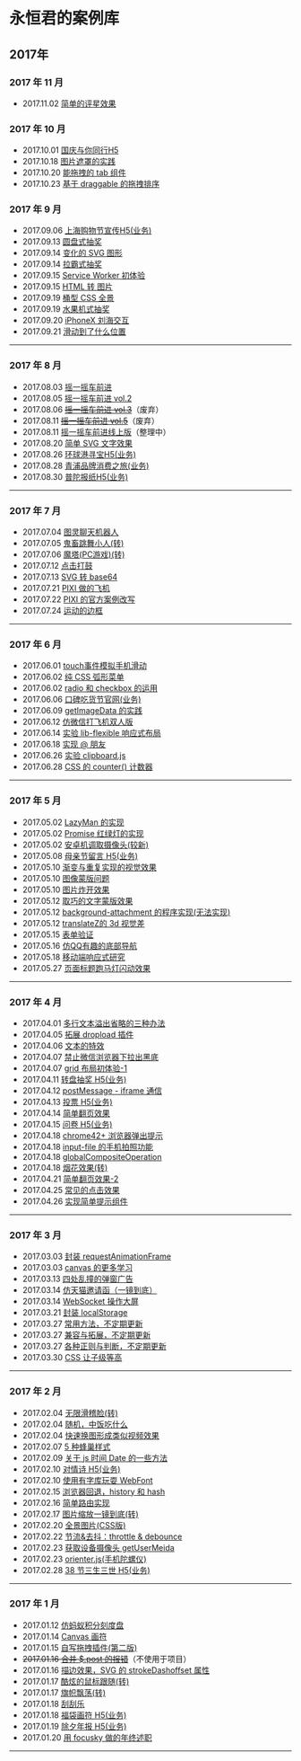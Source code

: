 # 永恒君的案例库

## 2017年
### 2017 年 11 月
* 2017.11.02 [简单的评星效果](https://foreverz133.github.io/demos/single/star.html)

### 2017 年 10 月
* 2017.10.01 [国庆与你同行H5](https://foreverz133.github.io/demos/works/kdc-10-1/)
* 2017.10.18 [图片遮罩的实践](https://foreverz133.github.io/demos/works/mask/)
* 2017.10.20 [能拖拽的 tab 组件](https://foreverz133.github.io/demos/single/lowSwiper.html)
* 2017.10.23 [基于 draggable 的拖拽排序](https://foreverz133.github.io/demos/single/drag-sort.html)

### 2017 年 9 月
* 2017.09.06 [上海购物节宣传H5(业务)](https://foreverz133.github.io/demos/works/fm-video/)
* 2017.09.13 [圆盘式抽奖](https://foreverz133.github.io/demos/works/prize/prize3.html)
* 2017.09.14 [变化的 SVG 图形](https://foreverz133.github.io/demos/single/moving-svg.html)
* 2017.09.14 [拉霸式抽奖](https://foreverz133.github.io/demos/works/prize/prize1.html)
* 2017.09.15 [Service Worker 初体验](https://foreverz133.github.io/demos/works/cache/start.html)
* 2017.09.15 [HTML 转 图片](https://foreverz133.github.io/demos/works/dom2img)
* 2017.09.19 [桶型 CSS 全景](https://foreverz133.github.io/demos/works/3Dview2/)
* 2017.09.19 [水果机式抽奖](https://foreverz133.github.io/demos/works/prize/prize2.html)
* 2017.09.20 [iPhoneX 刘海交互](https://foreverz133.github.io/demos/single/iphonex-nav2.html)
* 2017.09.21 [滑动到了什么位置](https://foreverz133.github.io/demos/single/scroll-items.html)

-------------

### 2017 年 8 月
* 2017.08.03 [摇一摇车前进](https://foreverz133.github.io/demos/works/sw_begin/)
* 2017.08.05 [摇一摇车前进 vol.2](https://foreverz133.github.io/demos/works/sw_begin2/)
* 2017.08.06 <del>[摇一摇车前进 vol.3](https://foreverz133.github.io/demos/works/sw_begin3/)</del>（废弃）
* 2017.08.11 <del>[摇一摇车前进 vol.5](http://sum.kdcer.com/test/sw_begin5/)</del>（废弃）
* 2017.08.11 [摇一摇车前进线上版](#)（整理中）
* 2017.08.20 [简单 SVG 文字效果](https://foreverz133.github.io/demos/single/moving-svg-word.html)
* 2017.08.26 [环球港寻宝H5(业务)](https://foreverz133.github.io/demos/works/qpal-treasure/)
* 2017.08.28 [青浦品牌消费之旅(业务)](https://foreverz133.github.io/demos/works/qpal-travel/)
* 2017.08.30 [普陀报纸H5(业务)](https://foreverz133.github.io/demos/works/pt-paper/)

-------------

### 2017 年 7 月
* 2017.07.04 [图灵聊天机器人](https://foreverz133.github.io/demos/single/ai-robot.html)
* 2017.07.05 [鬼畜跳舞小人(转)](https://foreverz133.github.io/demos/single/canvas-member.html)
* 2017.07.06 [魔塔(PC游戏)(转)](https://foreverz133.github.io/demos/works/mota/)
* 2017.07.12 [点击打鼓](https://foreverz133.github.io/demos/single/left-and-right.html)
* 2017.07.13 [SVG 转 base64](https://foreverz133.github.io/demos/single/svg-to-base64.html)
* 2017.07.21 [PIXI 做的飞机](https://foreverz133.github.io/demos/single/pixi.fly.html)
* 2017.07.22 [PIXI 的官方案例改写](https://foreverz133.github.io/demos/single/pixi-get-box.html)
* 2017.07.24 [运动的边框](https://foreverz133.github.io/demos/single/movingBorder.html)

-------------

### 2017 年 6 月
* 2017.06.01 [touch事件模拟手机滑动](https://foreverz133.github.io/demos/single/transitScroll.html)
* 2017.06.02 [纯 CSS 弧形菜单](https://foreverz133.github.io/demos/single/circleMenu.html)
* 2017.06.02 [radio 和 checkbox 的运用](https://foreverz133.github.io/demos/single/radio&checkbox.html)
* 2017.06.06 [口碑吃货节官网(业务)](https://foreverz133.github.io/demos/works/koubeifoodie/)
* 2017.06.09 [getImageData 的实践](https://foreverz133.github.io/demos/single/canvas-brokec-word.html)
* 2017.06.12 [仿微信打飞机双人版](https://foreverz133.github.io/demos/single/wxFlyFight.html)
* 2017.06.14 [实验 lib-flexible 响应式布局](https://foreverz133.github.io/demos/works/lib-flexible)
* 2017.06.18 [实现 @ 朋友](https://foreverz133.github.io/demos/single/inputAtFriend.html)
* 2017.06.26 [实验 clipboard.js](https://foreverz133.github.io/demos/single/clipboard.html)
* 2017.06.28 [CSS 的 counter() 计数器](https://foreverz133.github.io/demos/single/css-counter.html)

-------------

### 2017 年 5 月
* 2017.05.02 [LazyMan 的实现](https://foreverz133.github.io/demos/single/lazyman.html)
* 2017.05.02 [Promise 红绿灯的实现](https://foreverz133.github.io/demos/single/redgreenlight.html)
* 2017.05.02 [安卓机调取摄像头(较新)](https://foreverz133.github.io/demos/single/getUserMedia2.html)
* 2017.05.08 [母亲节留言 H5(业务)](https://foreverz133.github.io/demos/works/MotherDay)
* 2017.05.10 [渐变与重复实现的视觉效果](https://foreverz133.github.io/demos/single/gradient-background.html)
* 2017.05.10 [图像蒙版问题](https://foreverz133.github.io/demos/single/gradient-mask-word.html)
* 2017.05.10 [图片炸开效果](https://foreverz133.github.io/demos/single/imageExplode.html)
* 2017.05.12 [取巧的文字蒙版效果](https://foreverz133.github.io/demos/single/gradient-mask-word2.html)
* 2017.05.12 [background-attachment 的程序实现(无法实现)](https://foreverz133.github.io/demos/single/ScrollParallax-1.html)
* 2017.05.12 [translateZ的 3d 视觉差](https://foreverz133.github.io/demos/single/ScrollParallax-2.html)
* 2017.05.15 [表单验证](https://foreverz133.github.io/demos/single/inputTip.html)
* 2017.05.16 [仿QQ有趣的底部导航](https://foreverz133.github.io/demos/single/QQfooterbar.html)
* 2017.05.18 [移动端响应式研究](https://foreverz133.github.io/demos/single/respond-font-size.html)
* 2017.05.27 [页面标题跑马灯闪动效果](https://foreverz133.github.io/demos/single/PageTitle.html)

-------------

### 2017 年 4 月
* 2017.04.01 [多行文本溢出省略的三种办法](https://foreverz133.github.io/demos/single/ellipsis.html)
* 2017.04.05 [拓展 dropload 插件](https://foreverz133.github.io/demos/single/dropload.html)
* 2017.04.06 [文本的特效](https://foreverz133.github.io/demos/single/text-filter.html)
* 2017.04.07 [禁止微信浏览器下拉出黑底](https://foreverz133.github.io/demos/single/wxPreventScroll.html)
* 2017.04.07 [grid 布局初体验-1](https://foreverz133.github.io/demos/single/grid1.html)
* 2017.04.11 [转盘抽奖 H5(业务)](https://foreverz133.github.io/demos/works/ftrollprize0412)
* 2017.04.12 [postMessage - iframe 通信](https://foreverz133.github.io/demos/works/postMessage)
* 2017.04.13 [投票 H5(业务)](https://foreverz133.github.io/demos/works/fotileVote0414)
* 2017.04.14 [简单翻页效果](https://foreverz133.github.io/demos/single/pageRoll.html)
* 2017.04.15 [问卷 H5(业务)](https://foreverz133.github.io/demos/works/kbquestion0417)
* 2017.04.18 [chrome42+ 浏览器弹出提示](https://foreverz133.github.io/demos/single/chromeTips.html)
* 2017.04.18 [input-file 的手机拍照功能](https://foreverz133.github.io/demos/single/input-file.html)
* 2017.04.18 [globalCompositeOperation](https://foreverz133.github.io/demos/single/globalCompositeOperation.html)
* 2017.04.18 [烟花效果(转)](https://foreverz133.github.io/demos/single/fireworks.html)
* 2017.04.21 [简单翻页效果-2](https://foreverz133.github.io/demos/single/pageRoll2.html)
* 2017.04.25 [常见的点击效果](https://foreverz133.github.io/demos/single/clickAnimation.html)
* 2017.04.26 [实现简单提示组件](https://foreverz133.github.io/demos/works/tools)

-------------

### 2017 年 3 月
* 2017.03.03 [封装 requestAnimationFrame](https://foreverz133.github.io/demos/single/smooth.html)
* 2017.03.03 [canvas 的更多学习](https://foreverz133.github.io/demos/single/canvas.html)
* 2017.03.13 [四处乱撞的弹窗广告](https://foreverz133.github.io/demos/single/floatAD.html)
* 2017.03.14 [仿天猫邀请函（一镜到底）](https://foreverz133.github.io/demos/works/toTheEnd)
* 2017.03.14 [WebSocket 操作大屏](http://sum.kdcer.com/test/SocketGame/)
* 2017.03.21 [封装 localStorage](https://foreverz133.github.io/demos/single/storage.html)
* 2017.03.27 [常用方法，不定期更新](https://foreverz133.github.io/demos/single/common.html)
* 2017.03.27 [兼容与拓展，不定期更新](https://foreverz133.github.io/demos/single/common2.html)
* 2017.03.27 [各种正则与判断，不定期更新](https://foreverz133.github.io/demos/single/is.html)
* 2017.03.30 [CSS 让子级等高](https://foreverz133.github.io/demos/single/sameHeight.html)

-------------

### 2017 年 2 月
* 2017.02.04 [无限滑稽脸(转)](https://foreverz133.github.io/demos/works/emoji/)
* 2017.02.04 [随机，中饭吃什么](https://foreverz133.github.io/demos/single/eatWhat.html)
* 2017.02.04 [快速换图形成类似视频效果](https://foreverz133.github.io/demos/works/bomb)
* 2017.02.07 [5 种蜂巢样式](https://foreverz133.github.io/demos/single/comb.html)
* 2017.02.09 [关于 js 时间 Date 的一些方法](https://foreverz133.github.io/demos/single/Date.html)
* 2017.02.10 [对情诗 H5(业务)](https://foreverz133.github.io/demos/works/LovePoems)
* 2017.02.10 [使用有字库玩耍 WebFont](https://foreverz133.github.io/demos/single/FontFamily.html)
* 2017.02.15 [浏览器回退，history 和 hash](https://foreverz133.github.io/single/demos/history.html)
* 2017.02.16 [简单路由实现](https://foreverz133.github.io/demos/single/router.html)
* 2017.02.17 [图片缩放一镜到底(转)](https://foreverz133.github.io/demos/works/bgScale)
* 2017.02.20 [全景图片(CSS版)](https://foreverz133.github.io/demos/works/3Dview/)
* 2017.02.22 [节流&去抖：throttle & debounce](https://foreverz133.github.io/demos/single/Throttle&Debounce.html)
* 2017.02.23 [获取设备摄像头 getUserMeida](https://foreverz133.github.io/demos/single/getUserMedia.html)
* 2017.02.23 [orienter.js(手机陀螺仪)](https://foreverz133.github.io/demos/works/phoneRotate)
* 2017.02.28 [38 节三生三世 H5(业务)](https://foreverz133.github.io/demos/works/PrevLife)

-------------

### 2017 年 1 月
* 2017.01.12 [仿蚂蚁积分刻度盘](https://foreverz133.github.io/demos/single/mayicircle.html)
* 2017.01.14 [Canvas 画符](https://foreverz133.github.io/demos/single/drawSymbol.html)
* 2017.01.15 [自写拖拽插件(第二版)](https://foreverz133.github.io/demos/single/drag.html)
* ~~2017.01.16 [合并 $.post 的报错](https://foreverz133.github.io/demos/single/post.html)~~（不使用于项目）
* 2017.01.16 [描边效果，SVG 的 strokeDashoffset 属性](https://foreverz133.github.io/demos/single/svgLine.html)
* 2017.01.17 [酷炫的鼠标跟随(转)](https://foreverz133.github.io/demos/single/coolHover.html)
* 2017.01.17 [旗帜飘荡(转)](https://foreverz133.github.io/demos/single/flagWave.html)
* 2017.01.18 [刮刮乐](https://foreverz133.github.io/demos/single/guaguale.html)
* 2017.01.18 [福袋画符 H5(业务)](https://foreverz133.github.io/demos/works/drawSymbol/)
* 2017.01.19 [除夕年报 H5(业务)](https://foreverz133.github.io/demos/works/yearReport/)
* 2017.01.20 [用 focusky 做的年终述职](https://foreverz133.github.io/demos/works/2016KDC/)

-------------
